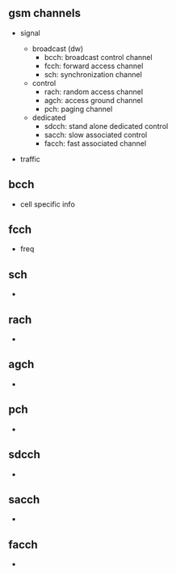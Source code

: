 ## gsm channels

* signal
  - broadcast (dw)
    - bcch: broadcast control channel
    - fcch: forward access channel
    - sch:  synchronization channel
  - control
    - rach: random access channel
    - agch: access ground channel
    - pch: paging channel
  - dedicated
    - sdcch: stand alone dedicated control
    - sacch: slow associated control
    - facch: fast associated channel

* traffic


## bcch
* cell specific info

## fcch
* freq

## sch
*

## rach
*

## agch
*

## pch
*

## sdcch
*

## sacch
*

## facch
*
